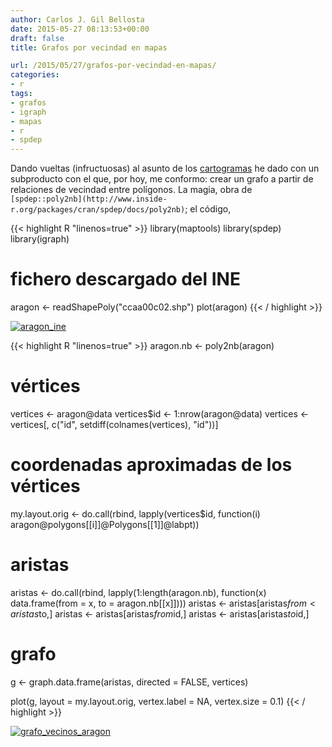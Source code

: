 ```yaml
---
author: Carlos J. Gil Bellosta
date: 2015-05-27 08:13:53+00:00
draft: false
title: Grafos por vecindad en mapas

url: /2015/05/27/grafos-por-vecindad-en-mapas/
categories:
- r
tags:
- grafos
- igraph
- mapas
- r
- spdep
---
```


Dando vueltas (infructuosas) al asunto de los [cartogramas](http://www.datanalytics.com/2015/05/22/cartogramas-vs-huertogramas/) he dado con un subproducto con el que, por hoy, me conformo: crear un grafo a partir de relaciones de vecindad entre polígonos. La magia, obra de `[spdep::poly2nb](http://www.inside-r.org/packages/cran/spdep/docs/poly2nb)`; el código,


{{< highlight R "linenos=true" >}}
library(maptools)
library(spdep)
library(igraph)

# fichero descargado del INE
aragon <- readShapePoly("ccaa00c02.shp")
plot(aragon)
{{< / highlight >}}


[![aragon_ine](/wp-uploads/2015/05/aragon_ine.png#center)
](/wp-uploads/2015/05/aragon_ine.png#center)


{{< highlight R "linenos=true" >}}
aragon.nb <- poly2nb(aragon)

# vértices
vertices <- aragon@data
vertices$id <- 1:nrow(aragon@data)
vertices <- vertices[, c("id", setdiff(colnames(vertices), "id"))]

# coordenadas aproximadas de los vértices
my.layout.orig <- do.call(rbind,
    lapply(vertices$id,
            function(i)
              aragon@polygons[[i]]@Polygons[[1]]@labpt))

# aristas

aristas <- do.call(rbind,
    lapply(1:length(aragon.nb),
          function(x)
            data.frame(from = x,
                        to = aragon.nb[[x]])))
aristas <- aristas[aristas$from < aristas$to,]
aristas <- aristas[aristas$from %in% vertices$id,]
aristas <- aristas[aristas$to   %in% vertices$id,]

# grafo
g <- graph.data.frame(aristas, directed = FALSE, vertices)

plot(g,
      layout = my.layout.orig,
      vertex.label = NA,
      vertex.size = 0.1)
{{< / highlight >}}


[![grafo_vecinos_aragon](/wp-uploads/2015/05/grafo_vecinos_aragon.png#center)
](/wp-uploads/2015/05/grafo_vecinos_aragon.png#center)
